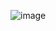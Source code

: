 ![image](https://user-images.githubusercontent.com/58373600/207050397-ab6ec744-1622-4025-b955-7caa7bf8aa16.png)
